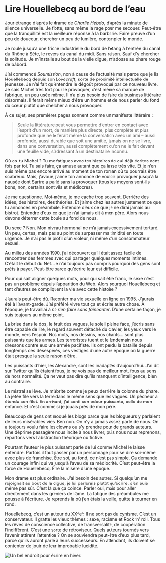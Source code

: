 # Lire Houellebecq au bord de l&#8217;eau

Jour étrange d’après le drame de *Charlie Hebdo*, d’après la minute de silence universelle. Je flotte, sans même la rage pour me secouer. Peut-être que la tranquillité est la meilleure réponse à la barbarie. Faire preuve d’un peu de douceur, chercher un peu de lumière, contempler le monde.<span id="more-38766"></span>

Je roule jusqu’à une friche industrielle du bord de l’étang à l’entrée du canal du Rhône à Sète, le revers du canal du midi. Sans raison. Sauf d’y chercher la solitude. Je m’installe au bout de la vielle digue, m’adosse au phare rouge de bâbord.

J’ai commencé *Soumission*, non à cause de l’actualité mais parce que je lis Houellebecq depuis son *Lovecraft*, sorte de proximité intellectuelle de jeunesse. Je n’ai fait qu’entendre le dégoût provoqué par ce nouveau livre. Je sais Michel très fort pour le provoquer, c’est même sa marque de fabrique, un peu usée même. Il n’a plus besoin de faire du business littéraire désormais. Il ferait même mieux d’être un homme et de nous parler du fond du cœur plutôt que chercher à nous provoquer.

À ce sujet, ses premières pages sonnent comme un manifeste littéraire :

> Seule la littérature peut vous permettre d’entrer en contact avec l’esprit d’un mort, de manière plus directe, plus complète et plus profonde que ne le ferait même la conversation avec un ami – aussi profonde, aussi durable que soit une amitié, jamais on ne se livre, dans une conversation, aussi complètement qu’on ne le fait devant une feuille vide, s’adressant à un destinataire inconnu.

Où es-tu Michel ? Tu me fatigues avec tes histoires de cul déjà écrites cent fois par toi. Tu sais faire, ça amuse autant que ça lasse très vite. Et je n’en suis même pas encore arrivé au moment de ton roman où tu pourrais être scabreux. Mais, j’avoue, j’aime ton annonce de vouloir provoquer jusqu’à la nausée dont Sartre a parlé sans la provoquer (tous les moyens sont-ils bons, non, certains sont vils et médiocres).

Je me questionne. Moi-même, je me cache trop souvent. Derrière des idées, des histoires, des théories. Et j’aime chez les autres justement ce que tu annonces en préambule. Entendre d’eux ce que je ne dirai jamais au bistrot. Entendre d’eux ce que je n’ai jamais dit à mon père. Alors nous devons déterrer cette boule au fond de nous.

Du sexe ? Non. Mon niveau hormonal ne m’a jamais excessivement torturé. Un peu, certes, mais pas au point de surpasser ma timidité en toute urgence. Je n’ai pas le profil d’un violeur, ni même d’un consommateur sexuel.

Au milieu des années 1990, j’ai découvert qu’il était assez facile de rencontrer des femmes avec qui partager quelques moments intimes. C’était le début du Net. Je n’ai toujours pas compris pourquoi des gens sont prêts à payer. Peut-être parce qu’écrire leur est difficile.

Pour qui sait aligner quelques mots, pour qui sait être franc, le sexe n’est pas un problème depuis l’apparition du Web. Alors pourquoi Houellebecq et tant d’autres se compliquent la vie avec cette histoire ?

J’aurais peut-être dû. Raconter ma vie sexuelle en ligne en 1995. J’aurais été à l’avant-garde. J’ai préféré vivre tout ça et écrire autre chose. À l’époque, je travaillai à *ne rien faire sans fainéanter*. D’une certaine façon, je suis toujours au même point.

La brise dans le dos, le bruit des vagues, le soleil pleine face, j’écris sans être capable de lire, le regard souvent détaché du clavier, les yeux vers le monde, vers l’espoir. Nos mots, nos dessins, nos chants… sont plus puissants que les armes. Les terroristes tuent et le lendemain nous dressons contre eux une armée pacifiste. Ils ont perdu la bataille depuis longtemps ces désespérés, ces vestiges d’une autre époque où la guerre était presque la seule raison d’être.

Les puissants d’hier, les Alexandre, sont les inadaptés d’aujourd’hui. J’ai dit sur Twitter qu’ils étaient fous, je ne vois pas de meilleur mot, fous au sens de hors normalité. Ça ne veut pas dire qu’ils manquent d’intelligence, bien au contraire.

Le mistral se lève. Je m’abrite comme je peux derrière la colonne du phare. La jetée file vers la terre dans le même sens que les vagues. Un pêcheur a étendu son filet. En arrivant, j’ai senti son odeur puissante, celle de mon enfance. Et c’est comme si je jouais près de mon père.

Beaucoup de gens ont moqué les blogs parce que les blogueurs y parlaient de leurs misérables vies. Ben non. On n’y a jamais assez parlé de nous. On a toujours voulu faire les clowns ou s’y prendre pour de grands auteurs. Une déprime passagère nous incite à nous livrer, puis nous nous reprenons, repartons vers l’abstraction théorique ou fictive.

Pourtant l’auteur le plus puissant parle de lui comme Michel le laisse entendre. Parfois il faut passer par un personnage pour se dire soi-même avec plus de franchise. Être soi, au fond, ce n’est pas simple. Ça demande un courage infini qui va jusqu’à l’aveu de sa médiocrité. C’est peut-être la force de Houellebecq. Être la misère d’une époque.

Mon drame est plus ordinaire. J’ai besoin des autres. Si quelqu’un me rejoignait au bout de la digue, je lui parlerais plutôt qu’écrire. J’en suis même pas sûr. C’est là que ça coince. Parler oui, mais pour aller directement dans les greniers de l’âme. La fatigue des préambules me pousse à l’écriture. Je reprends là où j’en étais la veille, quitte à tourner en rond.

Houellebecq, c’est un auteur du XX^e^. Il ne sort pas du cynisme. C’est un conservateur. Il gratte les vieux thèmes : sexe, racisme et Rock ‘n’ roll. Tous les rêves de conscience collective, de transversalité, de coopération l’indiffèrent. C’est une sorte de rétroviseur. Quels auteurs tournés vers l’avenir attirent l’attention ? On se souviendra peut-être d’eux plus tard, parce qu’ils auront parlé à leurs successeurs. En attendant, ils doivent se contenter de jouir de leur improbable lucidité.

![Un bel endroit pour écrire en hiver.](https://tcrouzet.com/images_tc/2015/01/phare.jpg)